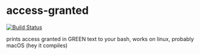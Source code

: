 # access-granted
[![Build Status](https://dev.azure.com/azvorygi/azvorygi/_apis/build/status/zvory.access-granted?branchName=master)](https://dev.azure.com/azvorygi/azvorygi/_build/latest?definitionId=2?branchName=master)

prints access granted in GREEN text to your bash, works on linux, probably macOS (hey it compiles)
